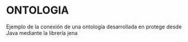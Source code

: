 ONTOLOGIA
=========

Ejemplo de la conexión de una ontología desarrollada en protege desde Java mediante la librería jena
